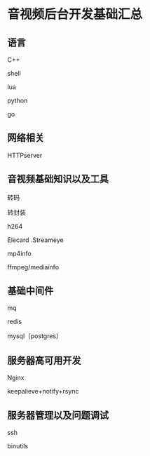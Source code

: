 # 音视频后台开发基础汇总
## 语言
C++

shell

lua

python

go

## 网络相关
HTTPserver


## 音视频基础知识以及工具
转码

转封装

h264

Elecard .Streameye

mp4info

ffmpeg/mediainfo


## 基础中间件
mq

redis

mysql（postgres）

## 服务器高可用开发
Nginx

keepalieve+notify+rsync

## 服务器管理以及问题调试
ssh

binutils




